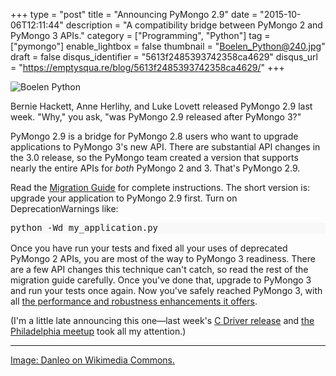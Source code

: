 +++
type = "post"
title = "Announcing PyMongo 2.9"
date = "2015-10-06T12:11:44"
description = "A compatibility bridge between PyMongo 2 and PyMongo 3 APIs."
category = ["Programming", "Python"]
tag = ["pymongo"]
enable_lightbox = false
thumbnail = "Boelen_Python@240.jpg"
draft = false
disqus_identifier = "5613f2485393742358ca4629"
disqus_url = "https://emptysqua.re/blog/5613f2485393742358ca4629/"
+++

<p><img style="display:block; margin-left:auto; margin-right:auto;" src="Boelen_Python.jpg" alt="Boelen Python" title="Boelen Python" /></p>
<p>Bernie Hackett, Anne Herlihy, and Luke Lovett released PyMongo 2.9 last week. "Why," you ask, "was PyMongo 2.9 released after PyMongo 3?"</p>
<p>PyMongo 2.9 is a bridge for PyMongo 2.8 users who want to upgrade applications to PyMongo 3's new API. There are substantial API changes in the 3.0 release, so the PyMongo team created a version that supports nearly the entire APIs for <em>both</em> PyMongo 2 and 3. That's PyMongo 2.9.</p>
<p>Read the <a href="http://api.mongodb.org/python/2.9/migrate-to-pymongo3.html">Migration Guide</a> for complete instructions. The short version is: upgrade your application to PyMongo 2.9 first. Turn on DeprecationWarnings like:</p>
<div class="codehilite" style="background: #f8f8f8"><pre style="line-height: 125%">python -Wd my_application.py
</pre></div>


<p>Once you have run your tests and fixed all your uses of deprecated PyMongo 2 APIs, you are most of the way to PyMongo 3 readiness. There are a few API changes this technique can't catch, so read the rest of the migration guide carefully. Once you've done that, upgrade to PyMongo 3 and run your tests once again. Now you've safely reached PyMongo 3, with all <a href="/announcing-pymongo-3/">the performance and robustness enhancements it offers</a>.</p>
<p>(I'm a little late announcing this one&mdash;last week's <a href="/announcing-libbson-and-libmongoc-1-2-0-release-candidate/">C Driver release</a> and <a href="/march-to-triumph-as-a-mentor-video/">the Philadelphia meetup</a> took all my attention.)</p>
<hr />
<p><a href="https://commons.wikimedia.org/wiki/File:Boelen_Python_01.jpg">Image: Danleo on Wikimedia Commons.</a></p>
